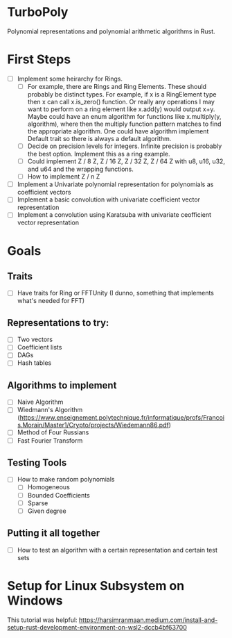 # TurboPoly
Polynomial representations and polynomial arithmetic algorithms in Rust. 

# First Steps

- [ ] Implement some heirarchy for Rings.
  - [ ] For example, there are Rings and Ring Elements. These should probably be distinct types. For example, if x is a RingElement<Ring> type then x can call x.is_zero() function. Or really any operations I may want to perform on a ring element like x.add(y) would output x+y. Maybe could have an enum algorithm for functions like x.multiply(y, algorithm), where then the multiply function pattern matches to find the appropriate algorithm. One could have algorithm implement Default trait so there is always a default algorithm. 
  - [ ] Decide on precision levels for integers. Infinite precision is probably the best option. Implement this as a ring example.
  - [ ] Could implement Z / 8 Z, Z / 16 Z, Z / 32 Z, Z / 64 Z with u8, u16, u32, and u64 and the wrapping functions. 
  - [ ] How to implement Z / n Z

- [ ] Implement a Univariate polynomial representation for polynomials as coefficient vectors
- [ ] Implement a basic convolution with univariate coefficient vector representation 
- [ ] Implement a convolution using Karatsuba with univariate ceofficient vector representation

# Goals

## Traits
- [ ] Have traits for Ring or FFTUnity (I dunno, something that implements what's needed for FFT)

## Representations to try:
- [ ] Two vectors
- [ ] Coefficient lists
- [ ] DAGs
- [ ] Hash tables

## Algorithms to implement

- [ ] Naive Algorithm
- [ ] Wiedmann's Algorithm (https://www.enseignement.polytechnique.fr/informatique/profs/Francois.Morain/Master1/Crypto/projects/Wiedemann86.pdf)
- [ ] Method of Four Russians
- [ ] Fast Fourier Transform

## Testing Tools
- [ ] How to make random polynomials
  - [ ]  Homogeneous
  - [ ]  Bounded Coefficients
  - [ ]  Sparse
  - [ ]  Given degree

## Putting it all together
- [ ] How to test an algorithm with a certain representation and certain test sets

# Setup for Linux Subsystem on Windows

This tutorial was helpful: https://harsimranmaan.medium.com/install-and-setup-rust-development-environment-on-wsl2-dccb4bf63700
